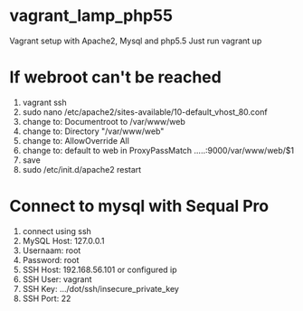 vagrant_lamp_php55
==================

Vagrant setup with Apache2, Mysql and php5.5
Just run vagrant up

If webroot can't be reached
===========================

1. vagrant ssh
2. sudo nano /etc/apache2/sites-available/10-default_vhost_80.conf
3. change to: Documentroot to /var/www/web
4. change to: Directory "/var/www/web"
5. change to: AllowOverride All
6. change to: default to web in ProxyPassMatch .....:9000/var/www/web/$1
7. save
8. sudo  /etc/init.d/apache2 restart

Connect to mysql with Sequal Pro
================================

1. connect using ssh
2. MySQL Host: 127.0.0.1
3. Usernaam: root
4. Password: root
5. SSH Host: 192.168.56.101 or configured ip
6. SSH User: vagrant
7. SSH Key: .../dot/ssh/insecure_private_key
8. SSH Port: 22
